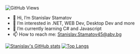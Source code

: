![GitHub Views](https://komarev.com/ghpvc/?username=StanchosCodes)
- 👋 Hi, I’m Stanislav Stamatov
- 👀 I’m interested in .NET, WEB Dev, Desktop Dev and more
- 🌱 I’m currently learning C# and Javascript
- 📫 How to reach me: Stanislav.Stamatov45@abv.bg

<!---
StanchosCodes/StanchosCodes is a ✨ special ✨ repository because its `README.md` (this file) appears on your GitHub profile.
You can click the Preview link to take a look at your changes.
--->

[![Stanislav's GitHub stats](https://github-readme-stats.vercel.app/api?username=StanchosCodes)](https://github.com/StanchosCodes/github-readme-stats)
[![Top Langs](https://github-readme-stats.vercel.app/api/top-langs/?username=StanchosCodes&layout=compact)](https://github.com/StanchosCodes/github-readme-stats)

